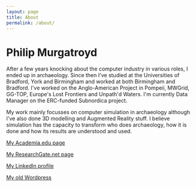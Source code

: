 ```yaml
---
layout: page
title: About
permalink: /about/
---
```


# Philip Murgatroyd
After a few years knocking about the computer industry in various roles, I ended up in archaeology. Since then I've studied at the Universities of Bradford, York and Birmingham and worked at both Birmingham and Bradford. I've worked on the Anglo-American Project in Pompeii, MWGrid, GG-TOP, Europe's Lost Frontiers and Unpath'd Waters. I'm currently Data Manager on the ERC-funded Subnordica project.

My work mainly focusses on computer simulation in archaeology although I've also done 3D modelling and Augmented Reality stuff. I believe simulation has the capacity to transform who does archaeology, how it is done and how its results are understood and used. 

[My Academia.edu page](https://bradford.academia.edu/PhilipMurgatroyd)

[My ResearchGate.net page](https://www.researchgate.net/profile/Phil-Murgatroyd-2)

[My LinkedIn profile](https://uk.linkedin.com/in/phil-murgatroyd-974155321)

[My old Wordpress](https://archaeologyabm.wordpress.com/)

